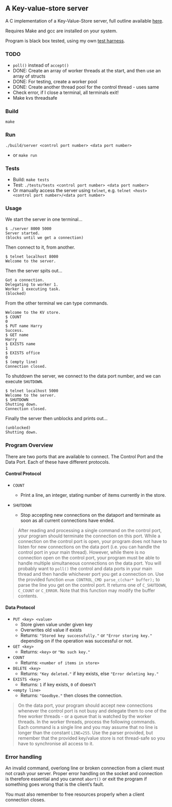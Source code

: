 ## A Key-value-store server

A C implementation of a Key-Value-Store server, full outline available [here](overview.pdf).

Requires Make and gcc are installed on your system.

Program is black box tested, using my own [test harness](/tests).


### TODO

- `poll()` instead of `accept()`
- DONE: Create an array of worker threads at the start, and then use an array of structs
- DONE: For testing, create a worker pool
- DONE: Create another thread pool for the control thread - uses same
- Check error, if I close a terminal, all terminals exit!
- Make kvs threadsafe

### Build

`make`

### Run

`./build/server <control port number> <data port number>`
 - or `make run`


### Tests

- Build: `make tests`
- Test: `./tests/tests <control port number> <data port number>`
- Or manually access the server using `telnet`, e.g. `telnet <host> <control port number>/<data port number>`


### Usage

We start the server in one terminal...

```
$ ./server 8000 5000
Server started.
(blocks until we get a connection)
```

Then connect to it, from another.

```
$ telnet localhost 8000
Welcome to the server.
```

Then the server spits out...

```
Got a connection.
Delegating to worker 1.
Worker 1 executing task.
(blocked)
```

From the other terminal we can type commands.

```
Welcome to the KV store.
$ COUNT
0
$ PUT name Harry
Success.
$ GET name
Harry
$ EXISTS name
1
$ EXISTS office
0
$ (empty line)
Connection closed.
```

To shutdown the server, we connect to the data port number, and we can execute `SHUTDOWN`.

```
$ telnet localhost 5000
Welcome to the server.
$ SHUTDOWN
Shutting down.
Connection closed.
```

Finally the server then unblocks and prints out...

```
(unblocked)
Shutting down.
```


### Program Overview

There are two ports that are available to connect. The Control Port and the Data Port. Each of these have different protocols.

#### Control Protocol

- `COUNT`
  - Print a line, an integer, stating number of items currently in the store.

- `SHUTDOWN`
  - Stop accepting new connections on the dataport and terminate as soon as all current connections have ended.

> After reading and processing a single command on the control port, your program should terminate the connection on this port. While a connection on the control port is open, your program does not have to listen for new connections on the data port (i.e. you can handle the control port in your main thread). However, while there is no connection open on the control port, your program must be able to handle multiple simultaneous connections on the data port.
> You will probably want to `poll()` the control and data ports in your main thread and then handle whichever port you get a connection on.
> Use the provided function `enum CONTROL_CMD parse_c(char* buffer);` to parse the line you get on the control port. It returns one of `C_SHUTDOWN`, `C_COUNT` or `C_ERROR`. Note that this function may modify the buffer contents.


#### Data Protocol

- `PUT <key> <value>`
  - Store given value under given key
  - Overwrites old value if exists
  - Returns: `"Stored key successfully."` or `"Error storing key."` depending on if the operation was successful or not.
- `GET <key>`
  - Returns: `<key>` or `"No such key."`
- `COUNT`
  - Returns: `<number of items in store>`
- `DELETE <key>`
  - Returns: `"Key deleted."` if key exists, else `"Error deleting key."`
- `EXISTS <key>`
  - Returns: `1` if key exists, `0` of doesn't
- `<empty line>`
  - Returns: `"Goodbye."` then closes the connection.

> On the data port, your program should accept new connections whenever the control port is not busy and delegate them to one of the free worker threads - or a queue that is watched by the worker threads.
> In the worker threads, process the following commands.
> Each command is a single line and you may assume that no line is longer than the constant `LINE=255`.
> Use the parser provided, but remember that the provided key/value store is not thread-safe so you have to synchronise all access to it.


### Error handling

An invalid command, overlong line or broken connection from a client must not crash your server. Proper error handling on the socket and connection is therefore essential and you cannot `abort()` or exit the program if something goes wrong that is the client’s fault.

You must also remember to free resources properly when a client connection closes.

